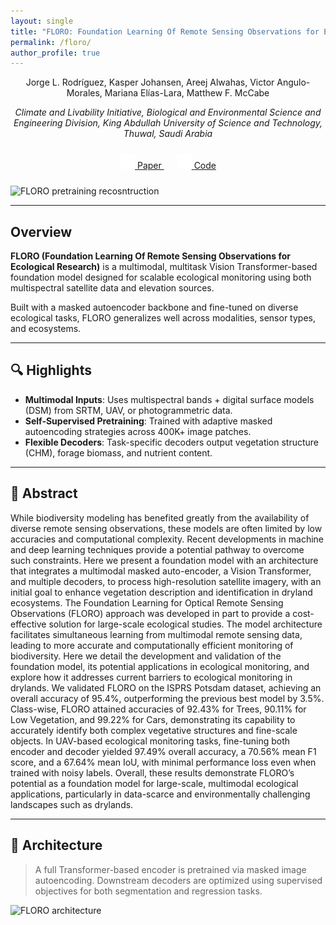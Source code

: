 ```yaml
---
layout: single
title: "FLORO: Foundation Learning Of Remote Sensing Observations for Ecological Research"
permalink: /floro/
author_profile: true
---
```

<p style="text-align: center;">
Jorge L. Rodríguez, Kasper Johansen, Areej Alwahas, Victor Angulo-Morales, Mariana Elías-Lara, Matthew F. McCabe
</p>

<p style="text-align: center;"><i>
Climate and Livability Initiative, Biological and Environmental Science and Engineering Division, King Abdullah University of Science and Technology, Thuwal, Saudi Arabia</i>
</p>

<!-- Insert icons here -->
<div style="text-align: center; margin: 1.5rem 0;">
  <a href="#" title="Paper" class="external-link button is-normal is-rounded is-black" style="margin: 0 10px;">
  <span class="icon">
    <img src="/assets/icons/arxiv-logomark-small-white.svg" alt="Paper" width="24" height="24">
  </span>
  <span> Paper </span>
  </a>
  <a href="#" title="Code" class="external-link button is-normal is-rounded is-black" style="margin: 0 10px;">
  <span class="icon">
    <img src="/assets/icons/github-mark-white.svg" alt="GitHub" width="24" height="24">
  </span>
  <span> Code </span>
  </a>
</div>

![FLORO pretraining recosntruction](assets/gifs/floro_pretraining.gif)

---

## **Overview**

**FLORO (Foundation Learning Of Remote Sensing Observations for Ecological Research)** is a multimodal, multitask Vision Transformer-based foundation model designed for scalable ecological monitoring using both multispectral satellite data and elevation sources.

Built with a masked autoencoder backbone and fine-tuned on diverse ecological tasks, FLORO generalizes well across modalities, sensor types, and ecosystems.

---

## 🔍 **Highlights**

- **Multimodal Inputs**: Uses multispectral bands + digital surface models (DSM) from SRTM, UAV, or photogrammetric data.
- **Self-Supervised Pretraining**: Trained with adaptive masked autoencoding strategies across 400K+ image patches.
- **Flexible Decoders**: Task-specific decoders output vegetation structure (CHM), forage biomass, and nutrient content.

---

## 📄 **Abstract**

While biodiversity modeling has benefited greatly from the availability of diverse remote sensing observations, these models are often limited by low accuracies and computational complexity. Recent developments in machine and deep learning techniques provide a potential pathway to overcome such constraints. Here we present a foundation model with an architecture that integrates a multimodal masked auto-encoder, a Vision Transformer, and multiple decoders, to process high-resolution satellite imagery, with an initial goal to enhance vegetation description and identification in dryland ecosystems. The Foundation Learning for Optical Remote Sensing Observations (FLORO) approach was developed in part to provide a cost-effective solution for large-scale ecological studies. The model architecture facilitates simultaneous learning from multimodal remote sensing data, leading to more accurate and computationally efficient monitoring of biodiversity. Here we detail the development and validation of the foundation model, its potential applications in ecological monitoring, and explore how it addresses current barriers to ecological monitoring in drylands. We validated FLORO on the ISPRS Potsdam dataset, achieving an overall accuracy of 95.4%, outperforming the previous best model by 3.5%. Class-wise, FLORO attained accuracies of 92.43% for Trees, 90.11% for Low Vegetation, and 99.22% for Cars, demonstrating its capability to accurately identify both complex vegetative structures and fine-scale objects. In UAV-based ecological monitoring tasks, fine-tuning both encoder and decoder yielded 97.49\% overall accuracy, a 70.56% mean F1 score, and a 67.64% mean IoU, with minimal performance loss even when trained with noisy labels. Overall, these results demonstrate FLORO’s potential as a foundation model for large-scale, multimodal ecological applications, particularly in data-scarce and environmentally challenging landscapes such as drylands.

---

## 🧠 **Architecture**

> A full Transformer-based encoder is pretrained via masked image autoencoding. Downstream decoders are optimized using supervised objectives for both segmentation and regression tasks.

![FLORO architecture](assets/images/floro_architecture.png)
